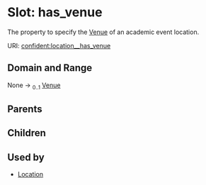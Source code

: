 
# Slot: has_venue


The property to specify the [Venue](Venue.md) of an academic event location.

URI: [confident:location__has_venue](https://raw.githubusercontent.com/TIBHannover/ConfIDent_schema/main/src/linkml/confident_schema.yaml#location__has_venue)


## Domain and Range

None &#8594;  <sub>0..1</sub> [Venue](Venue.md)

## Parents


## Children


## Used by

 * [Location](Location.md)
